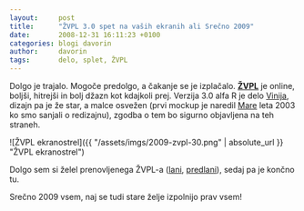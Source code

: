 ```yaml
---
layout:     post
title:      "ŽVPL 3.0 spet na vaših ekranih ali Srečno 2009"
date:       2008-12-31 16:11:23 +0100
categories: blogi davorin
author:		davorin
tags:		delo, splet, ŽVPL
---
```


Dolgo je trajalo. Mogoče predolgo, a čakanje se je izplačalo. **[ŽVPL](http://www.zvpl.com/)** je online, boljši, hitrejši in bolj džazn kot kdajkoli prej. Verzija 3.0 alfa R je delo [Vinija](http://www.wicked.si/), dizajn pa je že star, a malce osvežen (prvi mockup je naredil [Mare](http://www.zaklop.com/) leta 2003 ko smo sanjali o redizajnu), zgodba o tem bo sigurno objavljena na teh straneh.

![ŽVPL ekranostrel]({{ "/assets/imgs/2009-zvpl-30.png" | absolute_url }} "ŽVPL ekranostrel")

Dolgo sem si želel prenovljenega ŽVPL-a ([lani](http://www.em3r10.com/blogi/davorin/008-naj-bo-srecno-in-uspesno/), [predlani](http://www.em3r10.com/blogi/davorin/007-srecno-in-dobro-mrezo-za-960px/)), sedaj pa je končno tu.

Srečno 2009 vsem, naj se tudi stare želje izpolnijo prav vsem!